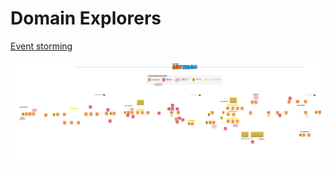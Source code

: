 # Domain Explorers

[Event storming](https://miro.com/app/board/o9J_lTMt6HA=/)

![alt ES](Arminek_EventStorming_Domain_Explorers.jpg)
